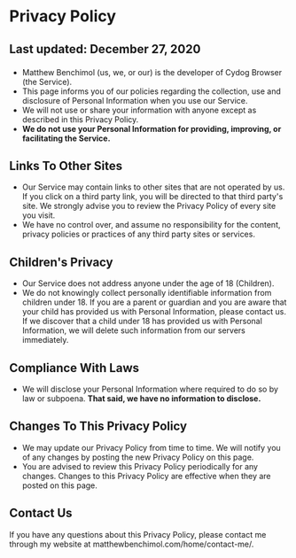 # Privacy Policy
## Last updated: December 27, 2020</p>
- Matthew Benchimol (us, we, or our) is the developer of Cydog Browser (the Service).
- This page informs you of our policies regarding the collection, use and disclosure of Personal Information when you use our Service.
- We will not use or share your information with anyone except as described in this Privacy Policy.
- **We do not use your Personal Information for providing, improving, or facilitating the Service.**

## Links To Other Sites
- Our Service may contain links to other sites that are not operated by us. If you click on a third party link, you will be directed to that third party's site. We strongly advise you to review the Privacy Policy of every site you visit.
- We have no control over, and assume no responsibility for the content, privacy policies or practices of any third party sites or services.

## Children's Privacy
- Our Service does not address anyone under the age of 18 (Children).
- We do not knowingly collect personally identifiable information from children under 18. If you are a parent or guardian and you are aware that your child has provided us with Personal Information, please contact us. If we discover that a child under 18 has provided us with Personal Information, we will delete such information from our servers immediately.

## Compliance With Laws
- We will disclose your Personal Information where required to do so by law or subpoena. **That said, we have no information to disclose.**

## Changes To This Privacy Policy
- We may update our Privacy Policy from time to time. We will notify you of any changes by posting the new Privacy Policy on this page.
- You are advised to review this Privacy Policy periodically for any changes. Changes to this Privacy Policy are effective when they are posted on this page.

## Contact Us
If you have any questions about this Privacy Policy, please contact me through my website at matthewbenchimol.com/home/contact-me/.
